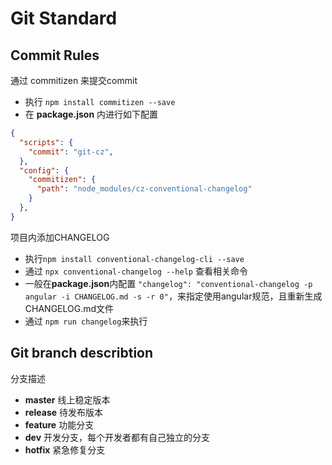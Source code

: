 # Git Standard

## Commit Rules

通过 commitizen 来提交commit

- 执行 `npm install commitizen --save `
- 在 **package.json** 内进行如下配置

```json
{
  "scripts": {
    "commit": "git-cz",
  },
  "config": {
    "commitizen": {
      "path": "node_modules/cz-conventional-changelog"
    }
  },
}
```

项目内添加CHANGELOG

- 执行`npm install conventional-changelog-cli --save`
- 通过 `npx conventional-changelog --help` 查看相关命令
- 一般在**package.json**内配置 `"changelog": "conventional-changelog -p angular -i CHANGELOG.md -s -r 0"`，来指定使用angular规范，且重新生成CHANGELOG.md文件
- 通过 `npm run changelog`来执行

## Git branch describtion

分支描述
- **master** 线上稳定版本
- **release** 待发布版本
- **feature** 功能分支
- **dev** 开发分支，每个开发者都有自己独立的分支
- **hotfix** 紧急修复分支